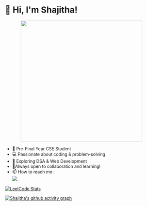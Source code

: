 # 👋 Hi, I'm Shajitha! 

<div id="header" align="center">
  <img src="https://user-images.githubusercontent.com/74038190/271839927-f5d2d866-d25c-4873-8d82-425d2c62fc2e.gif" width="400"/>
</div>

- 🚀 Pre-Final Year CSE Student
- 💻 Passionate about coding & problem-solving
- 📌 Exploring DSA & Web Development 
- 🚀Always open to collaboration and learning!
- 📫 How to reach me :
<br />[<img src="https://img.shields.io/badge/LinkedIn-0077B5?style=for-the-badge&logo=linkedin&logoColor=white" />](https://www.linkedin.com/in/shajitha-s-6b039725a/)

[![LeetCode Stats](https://leetcard.jacoblin.cool/Shajitha_S?theme=dark&font=Coda&ext=heatmap)](https://leetcode.com/Shajitha_S)

[![Shajitha's github activity graph](https://github-readme-activity-graph.vercel.app/graph?username=ShajithaS&bg_color=000000&color=ffffff&line=4c9e6c&point=403d3d&area=true&hide_border=true)](https://github.com/ashutosh00710/github-readme-activity-graph)
